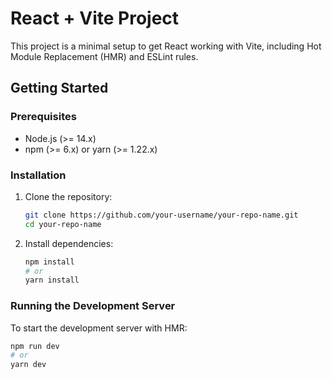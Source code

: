 
# React + Vite Project

This project is a minimal setup to get React working with Vite, including Hot Module Replacement (HMR) and ESLint rules.

## Getting Started

### Prerequisites

- Node.js (>= 14.x)
- npm (>= 6.x) or yarn (>= 1.22.x)

### Installation

1. Clone the repository:
    ```sh
    git clone https://github.com/your-username/your-repo-name.git
    cd your-repo-name
    ```

2. Install dependencies:
    ```sh
    npm install
    # or
    yarn install
    ```

### Running the Development Server

To start the development server with HMR:

```sh
npm run dev
# or
yarn dev